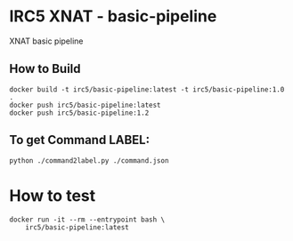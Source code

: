 # IRC5 XNAT - basic-pipeline
XNAT basic pipeline

## How to Build
```
docker build -t irc5/basic-pipeline:latest -t irc5/basic-pipeline:1.0 .
docker push irc5/basic-pipeline:latest
docker push irc5/basic-pipeline:1.2
```

## To get Command LABEL:
```
python ./command2label.py ./command.json
```

# How to test
```
docker run -it --rm --entrypoint bash \
    irc5/basic-pipeline:latest
```